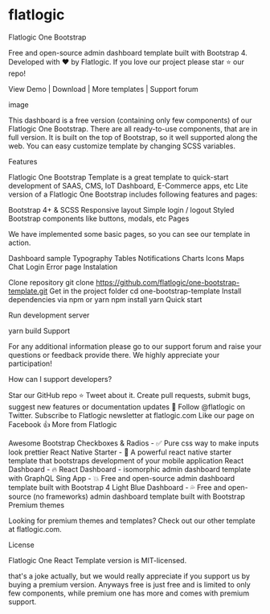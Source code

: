# flatlogic
 Flatlogic One Bootstrap

Free and open-source admin dashboard template built with Bootstrap 4. Developed with ❤️ by Flatlogic. If you love our project please star ⭐️ our repo!

View Demo | Download | More templates | Support forum

image

This dashboard is a free version (containing only few components) of our Flatlogic One Bootstrap. There are all ready-to-use components, that are in full version. It is built on the top of Bootstrap, so it well supported along the web. You can easy customize template by changing SCSS variables.

Features

Flatlogic One Bootstrap Template is a great template to quick-start development of SAAS, CMS, IoT Dashboard, E-Commerce apps, etc
Lite version of a Flatlogic One Bootstrap includes following features and pages:

Bootstrap 4+ & SCSS
Responsive layout
Simple login / logout
Styled Bootstrap components like buttons, modals, etc
Pages

We have implemented some basic pages, so you can see our template in action.

Dashboard sample
Typography
Tables
Notifications
Charts
Icons
Maps
Chat
Login
Error page
Instalation

Clone repository
git clone https://github.com/flatlogic/one-bootstrap-template.git
Get in the project folder
cd one-bootstrap-template
Install dependencies via npm or yarn
npm install
yarn
Quick start

Run development server

yarn build
Support

For any additional information please go to our support forum and raise your questions or feedback provide there. We highly appreciate your participation!

How can I support developers?

Star our GitHub repo ⭐
Tweet about it.
Create pull requests, submit bugs, suggest new features or documentation updates 🔧
Follow @flatlogic on Twitter.
Subscribe to Flatlogic newsletter at flatlogic.com
Like our page on Facebook 👍
More from Flatlogic

Awesome Bootstrap Checkboxes & Radios - ✅ Pure css way to make inputs look prettier
React Native Starter - 🚀 A powerful react native starter template that bootstraps development of your mobile application
React Dashboard - 🔥 React Dashboard - isomorphic admin dashboard template with GraphQL
Sing App - 💥 Free and open-source admin dashboard template built with Bootstrap 4
Light Blue Dashboard - 💦 Free and open-source (no frameworks) admin dashboard template built with Bootstrap
Premium themes

Looking for premium themes and templates? Check out our other template at flatlogic.com.

License

Flatlogic One React Template version is MIT-licensed.

that's a joke actually, but we would really appreciate if you support us by buying a premium version. Anyways free is just free and is limited to only few components, while premium one has more and comes with premium support.
